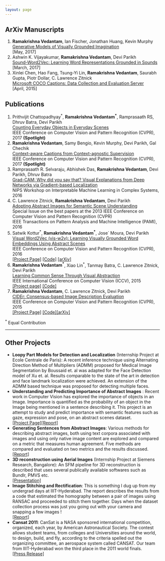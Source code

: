 ```yaml
---
layout: page
---
```


<h2>ArXiv Manuscripts</h2>
<ol>
  <li> <b>Ramakrishna Vedantam</b>, Ian Fischer, Jonathan Huang, Kevin Murphy<br/>
	<a href="https://arxiv.org/abs/1705.10762">Generative Models of Visually Grounded Imagination</a><br/>
	[May, 2017]</li>
  <li> Ashwin K. Vijayakumar, <b>Ramakrishna Vedantam</b>, Devi Parikh<br/>
	<a href="https://arxiv.org/abs/1703.01720">Sound-Word2Vec: Learning Word Representations Grounded in Sounds</a><br/>
	[March, 2017]
	</li>
	<li> Xinlei Chen, Hao Fang, Tsung-Yi Lin, <b>Ramakrishna Vedantam</b>, Saurabh Gupta, Piotr Dollar, C. Lawrence Zitnick<br/>
	 <a href="http://arxiv.org/abs/1504.00325">Microsoft COCO Captions: Data Collection and Evaluation Server</a><br/>
	  [April, 2015]
	</li>
</ol>

<h2>Publications</h2>
<ol>
	<li> Prithvijit Chattopadhyay<sup>*</sup>, <b>Ramakrishna Vedantam<sup>*</sup></b>, Ramprasaath RS, Dhruv Batra, Devi Parikh<br/>
	<a href="http://arxiv.org/abs/1604.03505">Counting Everyday Objects in Everyday Scenes</a><br/>
	IEEE Conference on Computer Vision and Pattern Recognition (CVPR), 2017 <b>(Spotlight)</b> <br/>
	</li>
  <li> <b>Ramakrishna Vedantam</b>, Samy Bengio, Kevin Murphy, Devi Parikh, Gal Chechik<br/>
	<a href="https://arxiv.org/abs/1701.02870">Context-aware Captions from Context-agnostic Supervision</a><br/>
	IEEE Conference on Computer Vision and Pattern Recognition (CVPR), 2017 <b>(Spotlight)</b> <br/>
	</li>
	<li> Ramprasaath R. Selvaraju, Abhishek Das, <b>Ramakrishna Vedantam</b>, Devi Parikh, Dhruv Batra<br/>
	<a href="https://arxiv.org/abs/1610.02391">Grad-CAM: Why did you say that? Visual Explanations from Deep Networks via Gradient-based Localization</a><br/>
	NIPS Workshop on Interpretable Machine Learning in Complex Systems, 2016 <br/>
	</li>
	<li> C. Lawrence Zitnick, <b>Ramakrishna Vedantam</b>, Devi Parikh<br/>
		<a href="https://filebox.ece.vt.edu/~parikh/Publications/ZitnickVedantamParikh_clipart_PAMI2015.pdf">Adopting Abstract Images for Semantic Scene Understanding</a> <br/>
		Special Issue on the best papers at the 2013 IEEE Conference on Computer Vision and Pattern Recognition (CVPR)<br/>
		IEEE Transactions on Pattern Analysis and Machine Intelligence (PAMI), 2016 
	</li>
	<li> 
	 Satwik Kottur<sup>*</sup>, <b>Ramakrishna Vedantam<sup>*</sup></b>, Jose´ Moura, Devi Parikh <br/>
	 <a href="https://arxiv.org/pdf/1511.07067.pdf">Visual Word2Vec (vis-w2v): Learning Visually Grounded Word Embeddings Using Abstract Scenes</a><br/>
	  IEEE Conference on Computer Vision and Pattern Recognition (CVPR), 2016 <br/>
		<a href="http://satwikkottur.github.io/VisualWord2Vec/">[Project Page]</a> <a href="https://github.com/satwikkottur/VisualWord2Vec">[Code]</a> <a href="https://arxiv.org/abs/1511.07067">[arXiv]</a>
	</li>
	<li> <b> Ramakrishna Vedantam<sup>*</sup></b>, Xiao Lin<sup>*</sup>, Tanmay Batra, C. Lawrence Zitnick, Devi Parikh <br/>
		<a href="https://vision.ece.vt.edu/cs/rvxtld_cs_2015.pdf">Learning Common Sense Through Visual Abstraction</a> <br/>
		IEEE International Conference on Computer Vision (ICCV), 2015 <br/>
		<a href="https://vision.ece.vt.edu/cs">[Project page]</a> <a href="https://vision.ece.vt.edu/cs/#code_data">[Code]</a><br/>
	</li>
	<li> <b> Ramakrishna Vedantam</b>, C. Lawrence Zitnick, Devi Parikh <br/>
		<a href="http://www.cv-foundation.org/openaccess/content_cvpr_2015/papers/Vedantam_CIDEr_Consensus-Based_Image_2015_CVPR_paper.pdf">CIDEr: Consensus-based Image Description Evaluation</a> <br/>
		IEEE Conference on Computer Vision and Pattern Recognition (CVPR), 2015 <br/>
		<a href="http://vrama91.github.io/cider/">[Project Page]</a> <a href="https://github.com/vrama91/cider">[Code]</a><a href="http://arxiv.org/abs/1411.5726">[arXiv]</a><br/>
	</li>
</ol>
<sup>*</sup> Equal Contribution <br/>

<hr/>
<h2>Other Projects</h2>
<ul>
	<li> <b> Loopy Part Models for Detection and Localization</b> (Internship Project at Ecole Centrale de Paris): A recent inference technique using Alternating Direction Method of Multipliers (ADMM) proposed for Medical Image Segmentation by Boussaid et. al was adapted for the Face Detection model of Xu et. al. Results comparable to the state of the art in detection and face landmark localization were achieved. An extension of the ADMM based technique was proposed for detecting multiple faces.</li>
	<li> <div> <b>Understanding and Predicting Importance of Abstract Images</b> : Recent work in Computer Vision has explored the importance of objects in an Image. Importance is quantified as the probability of an object in the Image being mentioned in a sentence describing it. This project is an attempt to study and predict importance with semantic features such as gaze, expression and pose, on an abstract scenes dataset.<br/> <a href='https://filebox.ece.vt.edu/~s14ece6504/projects/vrama91_importance/index.html'>[Project Page]</a><a href='/docs/abstract_importance.pdf'>[Report]</a>
	</div>
	<li> <div> <b>Generating Sentences from Abstract Images</b>: Various methods for describing abstract images, both using text corpora associated with images and using only native image content are explored and compared on a metric that measures human agreement. Five methods are compared and evaluated on two metrics and the results discussed.<br/>
		<a href='/docs/generation.pdf'>[Report]</a>
	</li>
	<li> <div> <b>3D reconstruction using Aerial Images</b> (Internship Project at Siemens Research, Bangalore): An SFM pipeline for 3D reconstruction is described that uses several publically available softwares such as Bundlr, PMVS etc.<br/> <a href='/docs/siemens.ppsx'>[Presentation]</a>
	</li>
	<li> <div> <b>Image Stitching and Rectification</b>: This is something I dug up from my undergrad days at IIIT-Hyderabad. The report describes the results from a code that estimated the homography between a pair of images using RANSAC and proceeded to stitch them together. Days when the dataset collection process was just you going out with your camera and snapping a few images ! <br/> <a href='/docs/stitching.pdf'>[Report]</a>
	</li>
	<li> <div> <b>Cansat 2011</b>: CanSat is a NASA sponsored international competition, organized, each year, by American Astronautical Society. The contest allows student teams, from colleges and Universities around the world, to design, build, and fly, according to the criteria spelled out the organizing committee, an aerospace system called CANSAT. Our team from IIIT-Hyderabad won the third place in the 2011 world finals.<br/> <a href='http://web.iiit.ac.in/~ramakrishna.vedantam/Cansat/index.html'>[Press Release]</a>
	</li>
</ul>
